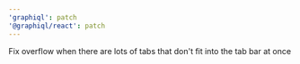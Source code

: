 ```yaml
---
'graphiql': patch
'@graphiql/react': patch
---
```


Fix overflow when there are lots of tabs that don't fit into the tab bar at once
